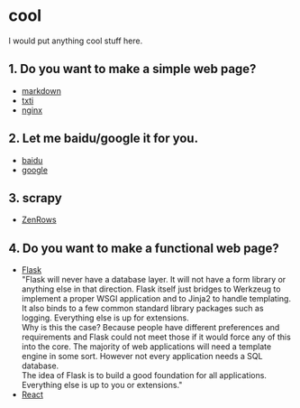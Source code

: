 # cool
I would put anything cool stuff here.  


## 1. Do you want to make a simple web page?
- [markdown](https://en.wikipedia.org/wiki/Markdown)
- [txti](http://txti.es/)
- [nginx](https://nginx.org/en/docs/)


## 2. Let me baidu/google it for you.
- [baidu](https://lmbtfy.cn/)
- [google](https://letmegooglethat.com/)


## 3. scrapy
- [ZenRows](https://www.zenrows.com/documentation)


## 4. Do you want to make a functional web page?
- [Flask](https://flask.palletsprojects.com/en/2.0.x/)  
"Flask will never have a database layer. It will not have a form library or anything else in that direction. Flask itself just bridges to Werkzeug to implement a proper WSGI application and to Jinja2 to handle templating. It also binds to a few common standard library packages such as logging. Everything else is up for extensions.  
Why is this the case? Because people have different preferences and requirements and Flask could not meet those if it would force any of this into the core. The majority of web applications will need a template engine in some sort. However not every application needs a SQL database.  
The idea of Flask is to build a good foundation for all applications. Everything else is up to you or extensions."  
- [React](https://reactjs.org/docs/getting-started.html)
